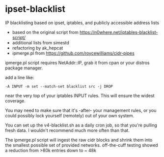 # ipset-blacklist
IP blacklisting based on ipset, iptables, and publicly accessible address lists

*  based on the original script from https://n0where.net/iptables-blacklist-script/
*  additional lists from simestd
*  refactoring by ak_hepcat
*  ipmerge.pl  from https://github.com/roycewilliams/cidr-pipes

ipmerge.pl script requires NetAddr::IP, grab it from cpan or your distros package manager.

add a line like:

    -A INPUT -m set --match-set blacklist src -j DROP  

near the very top of your iptables INPUT rules.  This will ensure the widest coverage.

You may need to make sure that it's -after- your management rules, or you could possibly
lock yourself (remotely) out of your own system.

You can set up the v4-blacklist.sh  as a daily cron job, so that you're pulling fresh data.
I wouldn't recommend much more often than that.

The ipmerge.pl script will ingest the raw cidr blocks and shrink them into the smallest possible
set of provided networks.  off-the-cuff testing showed a reduction from >80k entries down to ~ 48k

